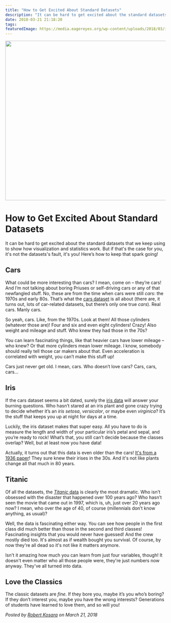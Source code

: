```yaml
---
title: "How to Get Excited About Standard Datasets"
description: "It can be hard to get excited about the standard datasets that we keep using to show how visualization and statistics work. But if that's the case for you, it's not the datasets's fault, it's you! Here’s how to keep that spark going!"
date: 2018-03-21 21:18:20
tags: 
featuredImage: https://media.eagereyes.org/wp-content/uploads/2018/03/iris.jpg
---
```


<p align="center"><img src="https://media.eagereyes.org/wp-content/uploads/2018/03/iris.jpg" width="700" height="500" /></p>

# How to Get Excited About Standard Datasets

It can be hard to get excited about the standard datasets that we keep using to show how visualization and statistics work. But if that's the case for you, it's not the datasets's fault, it's you! Here’s how to keep that spark going!

## Cars

What could be more interesting than cars? I mean, come on – they’re cars! And I’m not talking about boring Priuses or self-driving cars or any of that newfangled stuff. No, these are from the time when cars were still <em>cars</em>: the 1970s and early 80s. That’s what the <a href="http://www.rpubs.com/dksmith01/cars">cars dataset</a> is all about (there are, it turns out, lots of car-related datasets, but there’s only one true <em>cars</em>). Real cars. Manly cars.

So yeah, cars. Like, from the 1970s. Look at them! All those cylinders (whatever those are)! Four and six and even eight cylinders! Crazy! Also weight and mileage and stuff. Who knew they had those in the 70s?

You can learn fascinating things, like that heavier cars have lower mileage – who knew? Or that more cylinders mean lower mileage. I know, somebody should really tell those car makers about that. Even acceleration is correlated with weight, you can’t make this stuff up!

Cars just never get old. I mean, cars. Who doesn’t love cars? Cars, cars, cars…

## Iris

If the cars dataset seems a bit dated, surely the <a href="https://archive.ics.uci.edu/ml/datasets/iris">iris data</a> will answer your burning questions. Who hasn’t stared at an iris plant and gone crazy trying to decide whether it’s an <em>iris setosa</em>, <em>versicolor</em>, or maybe even <em>virginica</em>? It’s the stuff that keeps you up at night for days at a time.

Luckily, the iris dataset makes that super easy. All you have to do is measure the length and width of your particular iris’s petal and sepal, and you’re ready to rock! What’s that, you still can’t decide because the classes overlap? Well, but at least now you have data!

Actually, it turns out that this data is even older than the cars! <a href="https://en.wikipedia.org/wiki/Iris_flower_data_set">It's from a 1936 paper</a>! They sure knew their irises in the 30s. And it's not like plants change all that much in 80 years.

## Titanic

Of all the datasets, the <a href="http://stat.ethz.ch/R-manual/R-devel/library/datasets/html/Titanic.html"><em>Titanic</em> data</a> is clearly the most dramatic. Who isn't obsessed with the disaster that happened over 100 years ago? Who hasn’t seen the movie that came out in 1997, which is, uh, just over 20 years ago now? I mean, who over the age of 40, of course (millennials don’t know anything, as usual)?

Well, the data is fascinating either way. You can see how people in the first class did much better than those in the second and third classes! Fascinating insights that you would never have guessed! And the crew mostly died too. It's almost as if wealth bought you survival. Of course, by now they're all dead so it's not like it matters anymore.

Isn't it amazing how much you can learn from just four variables, though! It doesn't even matter who all those people were, they're just numbers now anyway. They've all turned into data.

## Love the Classics

The classic datasets are <em>fine</em>. If they bore you, maybe it’s you who’s boring? If they don’t interest you, maybe you have the wrong interests? Generations of students have learned to love them, and so will you!


_Posted by <a href="/about">Robert Kosara</a> on March 21, 2018_


